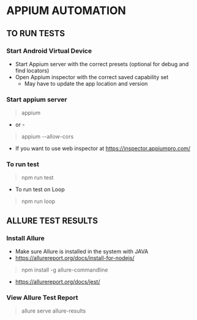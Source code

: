 # APPIUM AUTOMATION

## TO RUN TESTS
### Start Android Virtual Device
- Start Appium server with the correct presets
(optional for debug and find locators)
- Open Appium inspector with the correct saved capability set
    - May have to update the app location and version

### Start appium server
> appium
- or -
> appium --allow-cors
- If you want to use web inspector at https://inspector.appiumpro.com/

### To run test
> npm run test

- To run test on Loop
> npm run loop

## ALLURE TEST RESULTS
### Install Allure
- Make sure Allure is installed in the system with JAVA
- https://allurereport.org/docs/install-for-nodejs/
> npm install -g allure-commandline
- https://allurereport.org/docs/jest/

### View Allure Test Report
> allure serve allure-results


